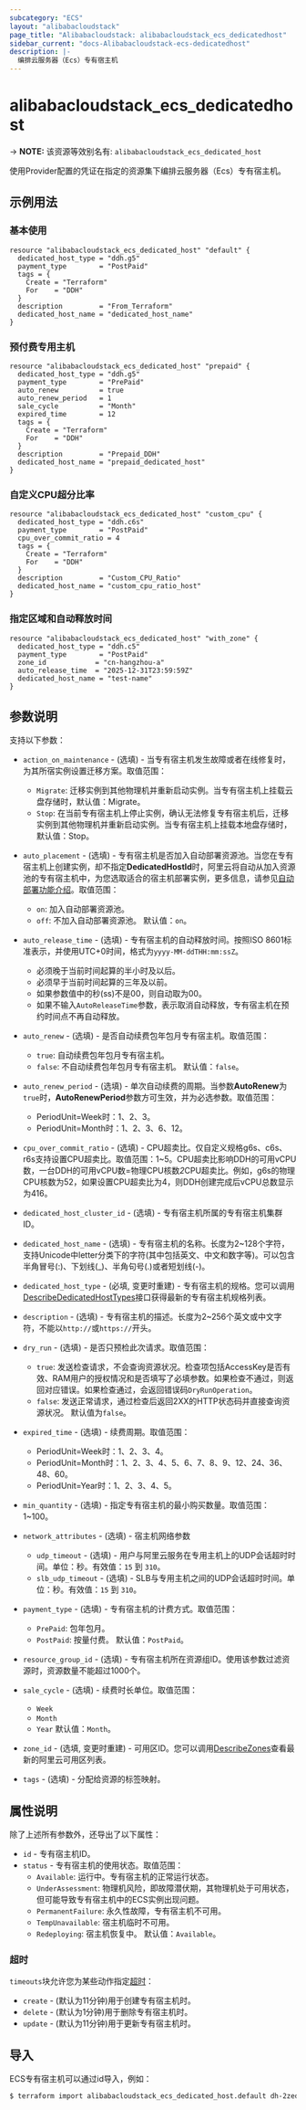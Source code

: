 ```yaml
---
subcategory: "ECS"
layout: "alibabacloudstack"
page_title: "Alibabacloudstack: alibabacloudstack_ecs_dedicatedhost"
sidebar_current: "docs-Alibabacloudstack-ecs-dedicatedhost"
description: |- 
  编排云服务器（Ecs）专有宿主机
---
```


# alibabacloudstack_ecs_dedicatedhost
-> **NOTE:** 该资源等效别名有: `alibabacloudstack_ecs_dedicated_host`

使用Provider配置的凭证在指定的资源集下编排云服务器（Ecs）专有宿主机。

## 示例用法

### 基本使用

```hcl
resource "alibabacloudstack_ecs_dedicated_host" "default" {
  dedicated_host_type = "ddh.g5"
  payment_type        = "PostPaid"
  tags = {
    Create = "Terraform"
    For    = "DDH"
  }
  description         = "From_Terraform"
  dedicated_host_name = "dedicated_host_name"
}
```

### 预付费专用主机

```hcl
resource "alibabacloudstack_ecs_dedicated_host" "prepaid" {
  dedicated_host_type = "ddh.g5"
  payment_type        = "PrePaid"
  auto_renew          = true
  auto_renew_period   = 1
  sale_cycle          = "Month"
  expired_time        = 12
  tags = {
    Create = "Terraform"
    For    = "DDH"
  }
  description         = "Prepaid_DDH"
  dedicated_host_name = "prepaid_dedicated_host"
}
```

### 自定义CPU超分比率

```hcl
resource "alibabacloudstack_ecs_dedicated_host" "custom_cpu" {
  dedicated_host_type = "ddh.c6s"
  payment_type        = "PostPaid"
  cpu_over_commit_ratio = 4
  tags = {
    Create = "Terraform"
    For    = "DDH"
  }
  description         = "Custom_CPU_Ratio"
  dedicated_host_name = "custom_cpu_ratio_host"
}
```

### 指定区域和自动释放时间

```hcl
resource "alibabacloudstack_ecs_dedicated_host" "with_zone" {
  dedicated_host_type = "ddh.c5"
  payment_type        = "PostPaid"
  zone_id            = "cn-hangzhou-a"
  auto_release_time  = "2025-12-31T23:59:59Z"
  dedicated_host_name = "test-name"
}
```

## 参数说明

支持以下参数：

* `action_on_maintenance` - (选填) - 当专有宿主机发生故障或者在线修复时，为其所宿实例设置迁移方案。取值范围：
  * `Migrate`: 迁移实例到其他物理机并重新启动实例。当专有宿主机上挂载云盘存储时，默认值：Migrate。
  * `Stop`: 在当前专有宿主机上停止实例，确认无法修复专有宿主机后，迁移实例到其他物理机并重新启动实例。当专有宿主机上挂载本地盘存储时，默认值：Stop。

* `auto_placement` - (选填) - 专有宿主机是否加入自动部署资源池。当您在专有宿主机上创建实例，却不指定**DedicatedHostId**时，阿里云将自动从加入资源池的专有宿主机中，为您选取适合的宿主机部署实例，更多信息，请参见[自动部署功能介绍](https://help.aliyun.com/document_detail/118938.html)。取值范围：
  * `on`: 加入自动部署资源池。
  * `off`: 不加入自动部署资源池。
  默认值：`on`。

* `auto_release_time` - (选填) - 专有宿主机的自动释放时间。按照ISO 8601标准表示，并使用UTC+0时间，格式为`yyyy-MM-ddTHH:mm:ssZ`。
  * 必须晚于当前时间起算的半小时及以后。
  * 必须早于当前时间起算的三年及以前。
  * 如果参数值中的秒(ss)不是00，则自动取为00。
  * 如果不输入`AutoReleaseTime`参数，表示取消自动释放，专有宿主机在预约时间点不再自动释放。

* `auto_renew` - (选填) - 是否自动续费包年包月专有宿主机。取值范围：
  * `true`: 自动续费包年包月专有宿主机。
  * `false`: 不自动续费包年包月专有宿主机。
  默认值：`false`。

* `auto_renew_period` - (选填) - 单次自动续费的周期。当参数**AutoRenew**为`true`时，**AutoRenewPeriod**参数方可生效，并为必选参数。取值范围：
  * PeriodUnit=Week时：1、2、3。
  * PeriodUnit=Month时：1、2、3、6、12。

* `cpu_over_commit_ratio` - (选填) - CPU超卖比。仅自定义规格g6s、c6s、r6s支持设置CPU超卖比。取值范围：1~5。CPU超卖比影响DDH的可用vCPU数，一台DDH的可用vCPU数=物理CPU核数*2*CPU超卖比。例如，g6s的物理CPU核数为52，如果设置CPU超卖比为4，则DDH创建完成后vCPU总数显示为416。

* `dedicated_host_cluster_id` - (选填) - 专有宿主机所属的专有宿主机集群ID。

* `dedicated_host_name` - (选填) - 专有宿主机的名称。长度为2~128个字符，支持Unicode中letter分类下的字符(其中包括英文、中文和数字等)。可以包含半角冒号(:)、下划线(_)、半角句号(.)或者短划线(-)。

* `dedicated_host_type` - (必填, 变更时重建) - 专有宿主机的规格。您可以调用[DescribeDedicatedHostTypes](https://help.aliyun.com/document_detail/134240.html)接口获得最新的专有宿主机规格列表。

* `description` - (选填) - 专有宿主机的描述。长度为2~256个英文或中文字符，不能以`http://`或`https://`开头。

* `dry_run` - (选填) - 是否只预检此次请求。取值范围：
  * `true`: 发送检查请求，不会查询资源状况。检查项包括AccessKey是否有效、RAM用户的授权情况和是否填写了必填参数。如果检查不通过，则返回对应错误。如果检查通过，会返回错误码`DryRunOperation`。
  * `false`: 发送正常请求，通过检查后返回2XX的HTTP状态码并直接查询资源状况。
  默认值为`false`。

* `expired_time` - (选填) - 续费周期。取值范围：
  * PeriodUnit=Week时：1、2、3、4。
  * PeriodUnit=Month时：1、2、3、4、5、6、7、8、9、12、24、36、48、60。
  * PeriodUnit=Year时：1、2、3、4、5。

* `min_quantity` - (选填) - 指定专有宿主机的最小购买数量。取值范围：1~100。

* `network_attributes` - (选填) - 宿主机网络参数
  * `udp_timeout` - (选填) - 用户与阿里云服务在专用主机上的UDP会话超时时间。单位：秒。有效值：`15` 到 `310`。
  * `slb_udp_timeout` - (选填) - SLB与专用主机之间的UDP会话超时时间。单位：秒。有效值：`15` 到 `310`。

* `payment_type` - (选填) - 专有宿主机的计费方式。取值范围：
  * `PrePaid`: 包年包月。
  * `PostPaid`: 按量付费。
  默认值：`PostPaid`。

* `resource_group_id` - (选填) - 专有宿主机所在资源组ID。使用该参数过滤资源时，资源数量不能超过1000个。

* `sale_cycle` - (选填) - 续费时长单位。取值范围：
  * `Week`
  * `Month`
  * `Year`
  默认值：`Month`。

* `zone_id` - (选填, 变更时重建) - 可用区ID。您可以调用[DescribeZones](https://help.aliyun.com/document_detail/25610.html)查看最新的阿里云可用区列表。

* `tags` - (选填) - 分配给资源的标签映射。

## 属性说明

除了上述所有参数外，还导出了以下属性：

* `id` - 专有宿主机ID。
* `status` - 专有宿主机的使用状态。取值范围：
  * `Available`: 运行中。专有宿主机的正常运行状态。
  * `UnderAssessment`: 物理机风险，即故障潜伏期，其物理机处于可用状态，但可能导致专有宿主机中的ECS实例出现问题。
  * `PermanentFailure`: 永久性故障，专有宿主机不可用。
  * `TempUnavailable`: 宿主机临时不可用。
  * `Redeploying`: 宿主机恢复中。
  默认值：`Available`。

### 超时

`timeouts`块允许您为某些动作指定[超时](https://www.terraform.io/docs/configuration-0-11/resources.html#timeouts)：

* `create` - (默认为11分钟)用于创建专有宿主机时。
* `delete` - (默认为1分钟)用于删除专有宿主机时。
* `update` - (默认为11分钟)用于更新专有宿主机时。

## 导入

ECS专有宿主机可以通过id导入，例如：

```bash
$ terraform import alibabacloudstack_ecs_dedicated_host.default dh-2zedmxxxx
```
